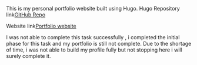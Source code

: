 This is my personal portfolio website built using Hugo.
Hugo Repository link[GitHub Repo](https://github.com/janwi128/My-Portfolio)

Website link[Portfolio website](https://janwi128.github.io/My-Portfolio)

I was not able to complete this task successfully ,  i completed the initial phase for this task and my portfolio is still not complete. Due to the shortage of time, i was not able to build my profile fully but not stopping here i will surely complete it.
